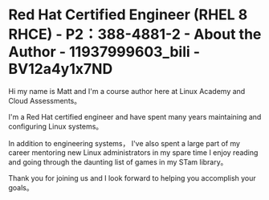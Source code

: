 # Red Hat Certified Engineer (RHEL 8 RHCE) - P2：388-4881-2 - About the Author - 11937999603_bili - BV12a4y1x7ND

Hi my name is Matt and I'm a course author here at Linux Academy and Cloud Assessments。

 I'm a Red Hat certified engineer and have spent many years maintaining and configuring Linux systems。

In addition to engineering systems， I've also spent a large part of my career mentoring new Linux administrators in my spare time I enjoy reading and going through the daunting list of games in my STam library。

 Thank you for joining us and I look forward to helping you accomplish your goals。


